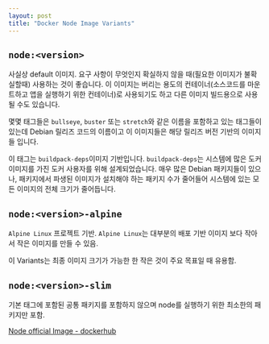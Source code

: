```yaml
---
layout: post
title: "Docker Node Image Variants"
---
```


## `node:<version>`
사실상 default 이미지.
요구 사항이 무엇인지 확실하지 않을 때(필요한 이미지가 불확실할때) 사용하는 것이 좋습니다. 이 이미지는 버리는 용도의 컨테이너(소스코드를 마운트하고 앱을 실행하기 위한 컨테이너)로 사용되기도 하고 다른 이미지 빌드용으로 사용될 수도 있습니다.

몇몇 태그들은 `bullseye`, `buster` 또는 `stretch`와 같은 이름을 포함하고 있는 태그들이 있는데 Debian 릴리즈 코드의 이름이고 이 이미지들은 해당 릴리즈 버전 기반의 이미지들 입니다.

이 태그는 `buildpack-deps`이미지 기반입니다. `buildpack-deps`는 시스템에 많은 도커 이미지를 가진 도커 사용자를 위해 설계되었습니다. 매우 많은 Debian 패키지들이 있으나, 패키지에서 파생된 이미지가 설치해야 하는 패키지 수가 줄어들어 시스템에 있는 모든 이미지의 전체 크기가 줄어듭니다.

## `node:<version>-alpine`
`Alpine Linux` 프로젝트 기반. `Alpine Linux`는 대부분의 배포 기반 이미지 보다 작아서 작은 이미지를 만들 수 있음.

이 Variants는 최종 이미지 크기가 가능한 한 작은 것이 주요 목표일 때 유용함.

## `node:<version>-slim`
기본 태그에 포함된 공통 패키지를 포함하지 않으며 node를 실행하기 위한 최소한의 패키지만 포함.

[Node official Image - dockerhub](https://hub.docker.com/_/node)
